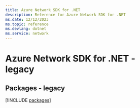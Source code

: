 ```yaml
---
title: Azure Network SDK for .NET
description: Reference for Azure Network SDK for .NET
ms.date: 12/12/2023
ms.topic: reference
ms.devlang: dotnet
ms.service: network
---
```

# Azure Network SDK for .NET - legacy
## Packages - legacy
[!INCLUDE [packages](network-index.md)]